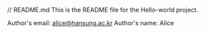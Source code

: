 // README.md
This is the README file for the Hello-world project.

Author's email: alice@hansung.ac.kr
Author's name: Alice
